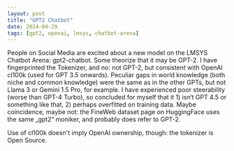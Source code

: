 ```yaml
---
layout: post
title: "GPT2 Chatbot"
date: 2024-04-29
tags: [gpt2, openai, lmsys, chatbot-arena]
---
```


People on Social Media are excited about a new model on the LMSYS Chatbot Arena: gpt2-chatbot. Some theorize that it may be GPT-2. I have fingerprinted the Tokenizer, and no: not GPT-2, but consistent with OpenAI cl100k (used for GPT 3.5 onwards). Peculiar gaps in world knowledge (both niche and common knowledge) were the same as in the other GPTs, but not Llama 3 or Gemini 1.5 Pro, for example. I have experienced poor steerability (worse than GPT-4 Turbo), so concluded for myself that it 1) isn‘t GPT 4.5 or something like that, 2) perhaps overfitted on training data. Maybe coincidence, maybe not: the FineWeb dataset page on HuggingFace uses the same „gpt2“ moniker, and probably does refer to GPT-2.

Use of cl100k doesn't imply OpenAI ownership, though: the tokenizer is Open Source.